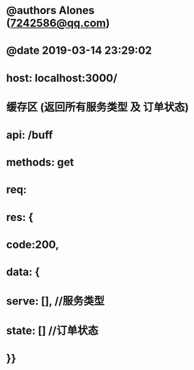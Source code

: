 #
#   @authors Alones (7242586@qq.com)
#   @date    2019-03-14 23:29:02
#

# host: localhost:3000/

# 缓存区 (返回所有服务类型 及 订单状态)
# api: /buff
# methods: get
# req:
# res: {
#   code:200, 
#   data: {
#      serve: [], //服务类型
#      state: []  //订单状态
#   }}
